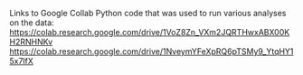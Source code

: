 Links to Google Collab Python code that was used to run various analyses on the data:
<https://colab.research.google.com/drive/1VoZ8Zn_VXm2JQRTHwxABX00KH2RNHNKv>
<https://colab.research.google.com/drive/1NveymYFeXpRQ6pTSMy9_YtqHY15x7lfX>